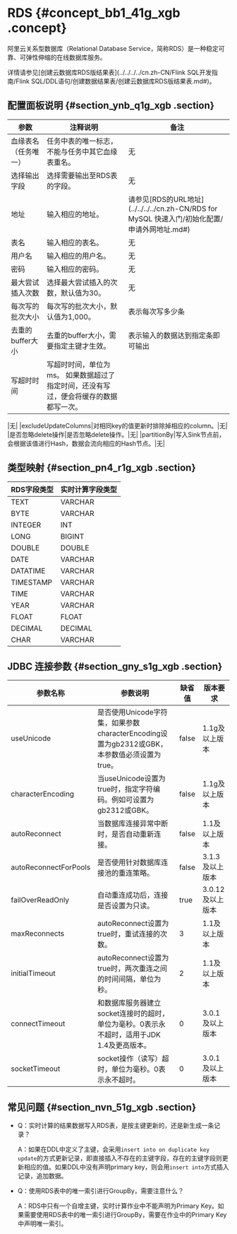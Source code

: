 # RDS {#concept_bb1_41g_xgb .concept}

阿里云关系型数据库（Relational Database Service，简称RDS）是一种稳定可靠、可弹性伸缩的在线数据库服务。

详情请参见[创建云数据库RDS版结果表](../../../../cn.zh-CN/Flink SQL开发指南/Flink SQL/DDL语句/创建数据结果表/创建云数据库RDS版结果表.md#)。

## 配置面板说明 {#section_ynb_q1g_xgb .section}

|参数|注释说明|备注|
|--|----|--|
|血缘表名（任务唯一）|任务中表的唯一标志，不能与任务中其它血缘表重名。|无|
|选择输出字段|选择需要输出至RDS表的字段。|无|
|地址|输入相应的地址。|请参见[RDS的URL地址](../../../../cn.zh-CN/RDS for MySQL 快速入门/初始化配置/申请外网地址.md#)|
|表名|输入相应的表名。|无|
|用户名|输入相应的用户名。|无|
|密码|输入相应的密码。|无|
|最大尝试插入次数|选择最大尝试插入的次数，默认值为30。|无|
|每次写的批次大小|每次写的批次大小，默认值为1,000。|表示每次写多少条|
|去重的buffer大小|去重的buffer大小，需要指定主键才生效。|表示输入的数据达到指定条即可输出|
|写超时时间|写超时时间，单位为ms。 如果数据超过了指定时间，还没有写过，便会将缓存的数据都写一次。

 |无|
|excludeUpdateColumns|对相同key的值更新时排除掉相应的column。|无|
|是否忽略delete操作|是否忽略delete操作。|无|
|partitionBy|写入Sink节点前，会根据该值进行Hash，数据会流向相应的Hash节点。|无|

## 类型映射 {#section_pn4_r1g_xgb .section}

|RDS字段类型|实时计算字段类型|
|-------|--------|
|TEXT|VARCHAR|
|BYTE|VARCHAR|
|INTEGER|INT|
|LONG|BIGINT|
|DOUBLE|DOUBLE|
|DATE|VARCHAR|
|DATATIME|VARCHAR|
|TIMESTAMP|VARCHAR|
|TIME|VARCHAR|
|YEAR|VARCHAR|
|FLOAT|FLOAT|
|DECIMAL|DECIMAL|
|CHAR|VARCHAR|

## JDBC 连接参数 {#section_gny_s1g_xgb .section}

|参数名称|参数说明|缺省值|版本要求|
|----|----|---|----|
|useUnicode|是否使用Unicode字符集，如果参数characterEncoding设置为gb2312或GBK，本参数值必须设置为true。|false|1.1g及以上版本|
|characterEncoding|当useUnicode设置为true时，指定字符编码。例如可设置为gb2312或GBK。|false|1.1g及以上版本|
|autoReconnect|当数据库连接异常中断时，是否自动重新连接。|false|1.1及以上版本|
|autoReconnectForPools|是否使用针对数据库连接池的重连策略。|false|3.1.3及以上版本|
|failOverReadOnly|自动重连成功后，连接是否设置为只读。|true|3.0.12及以上版本|
|maxReconnects|autoReconnect设置为true时，重试连接的次数。|3|1.1及以上版本|
|initialTimeout|autoReconnect设置为true时，两次重连之间的时间间隔，单位为秒。|2|1.1及以上版本|
|connectTimeout|和数据库服务器建立socket连接时的超时，单位为毫秒。0表示永不超时，适用于JDK 1.4及更高版本。|0|3.0.1及以上版本|
|socketTimeout|socket操作（读写）超时，单位为毫秒。0表示永不超时。|0|3.0.1及以上版本|

## 常见问题 {#section_nvn_51g_xgb .section}

-   Q：实时计算的结果数据写入RDS表，是按主键更新的，还是新生成一条记录？

    A：如果在DDL中定义了主键，会采用`insert into on duplicate key update`的方式更新记录，即直接插入不存在的主键字段，存在的主键字段则更新相应的值。如果DDL中没有声明primary key，则会用`insert into`方式插入记录，追加数据。

-   Q：使用RDS表中的唯一索引进行GroupBy，需要注意什么？

    A：RDS中只有一个自增主键，实时计算作业中不能声明为Primary Key。如果需要使用RDS表中的唯一索引进行GroupBy，需要在作业中的Primary Key中声明唯一索引。


